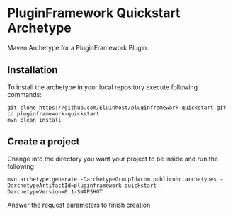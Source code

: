 PluginFramework Quickstart Archetype
====================================

Maven Archetype for a PluginFramework Plugin.

Installation
------------

To install the archetype in your local repository execute following commands:

    git clone https://github.com/Eluinhost/pluginframework-quickstart.git
    cd pluginframework-quickstart
    mvn clean install

Create a project
----------------

Change into the directory you want your project to be inside and run the following

`mvn archetype:generate -DarchetypeGroupId=com.publicuhc.archetypes -DarchetypeArtifactId=pluginframework-quickstart -DarchetypeVersion=0.1-SNAPSHOT`

Answer the request parameters to finish creation